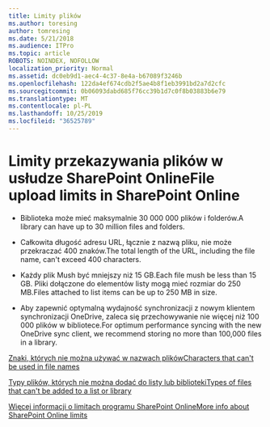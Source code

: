 ```yaml
---
title: Limity plików
ms.author: toresing
author: tomresing
ms.date: 5/21/2018
ms.audience: ITPro
ms.topic: article
ROBOTS: NOINDEX, NOFOLLOW
localization_priority: Normal
ms.assetid: dc0eb9d1-aec4-4c37-8e4a-b67089f3246b
ms.openlocfilehash: 122da4ef674cdb2f5ae4b8f1eb3991bd2a7d2cfc
ms.sourcegitcommit: 0b06093dabd685f76cc39b1d7c0f8b03883b6e79
ms.translationtype: MT
ms.contentlocale: pl-PL
ms.lasthandoff: 10/25/2019
ms.locfileid: "36525789"
---
```

# <a name="file-upload-limits-in-sharepoint-online"></a><span data-ttu-id="28e96-102">Limity przekazywania plików w usłudze SharePoint Online</span><span class="sxs-lookup"><span data-stu-id="28e96-102">File upload limits in SharePoint Online</span></span>

- <span data-ttu-id="28e96-103">Biblioteka może mieć maksymalnie 30 000 000 plików i folderów.</span><span class="sxs-lookup"><span data-stu-id="28e96-103">A library can have up to 30 million files and folders.</span></span>
    
- <span data-ttu-id="28e96-104">Całkowita długość adresu URL, łącznie z nazwą pliku, nie może przekraczać 400 znaków.</span><span class="sxs-lookup"><span data-stu-id="28e96-104">The total length of the URL, including the file name, can't exceed 400 characters.</span></span>
    
- <span data-ttu-id="28e96-105">Każdy plik Mush być mniejszy niż 15 GB.</span><span class="sxs-lookup"><span data-stu-id="28e96-105">Each file mush be less than 15 GB.</span></span> <span data-ttu-id="28e96-106">Pliki dołączone do elementów listy mogą mieć rozmiar do 250 MB.</span><span class="sxs-lookup"><span data-stu-id="28e96-106">Files attached to list items can be up to 250 MB in size.</span></span>
    
- <span data-ttu-id="28e96-107">Aby zapewnić optymalną wydajność synchronizacji z nowym klientem synchronizacji OneDrive, zaleca się przechowywanie nie więcej niż 100 000 plików w bibliotece.</span><span class="sxs-lookup"><span data-stu-id="28e96-107">For optimum performance syncing with the new OneDrive sync client, we recommend storing no more than 100,000 files in a library.</span></span> 
    
[<span data-ttu-id="28e96-108">Znaki, których nie można używać w nazwach plików</span><span class="sxs-lookup"><span data-stu-id="28e96-108">Characters that can't be used in file names</span></span>](https://go.microsoft.com/fwlink/?linkid=866430)
  
[<span data-ttu-id="28e96-109">Typy plików, których nie można dodać do listy lub biblioteki</span><span class="sxs-lookup"><span data-stu-id="28e96-109">Types of files that can't be added to a list or library</span></span>](https://go.microsoft.com/fwlink/?linkid=273757)
  
[<span data-ttu-id="28e96-110">Więcej informacji o limitach programu SharePoint Online</span><span class="sxs-lookup"><span data-stu-id="28e96-110">More info about SharePoint Online limits</span></span>](https://go.microsoft.com/fwlink/?linkid=271273)
  

